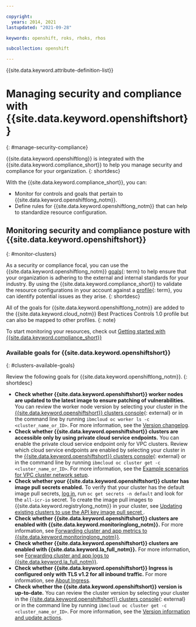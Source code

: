 ```yaml
---

copyright: 
  years: 2014, 2021
lastupdated: "2021-09-28"

keywords: openshift, roks, rhoks, rhos

subcollection: openshift

---
```





{{site.data.keyword.attribute-definition-list}}


# Managing security and compliance with {{site.data.keyword.openshiftshort}}
{: #manage-security-compliance}

{{site.data.keyword.openshiftlong}} is integrated with the {{site.data.keyword.compliance_short}} to help you manage security and compliance for your organization.
{: shortdesc}

With the {{site.data.keyword.compliance_short}}, you can:

* Monitor for controls and goals that pertain to {{site.data.keyword.openshiftlong_notm}}.
* Define rules for {{site.data.keyword.openshiftlong_notm}} that can help to standardize resource configuration.

## Monitoring security and compliance posture with {{site.data.keyword.openshiftshort}}
{: #monitor-clusters}

As a security or compliance focal, you can use the {{site.data.keyword.openshiftlong_notm}} [goals](#x2117978){: term} to help ensure that your organization is adhering to the external and internal standards for your industry. By using the {{site.data.keyword.compliance_short}} to validate the resource configurations in your account against a [profile](#x2034950){: term}, you can identify potential issues as they arise.
{: shortdesc}

All of the goals for {{site.data.keyword.openshiftlong_notm}} are added to the {{site.data.keyword.cloud_notm}} Best Practices Controls 1.0 profile but can also be mapped to other profiles.
{: note}

To start monitoring your resources, check out [Getting started with {{site.data.keyword.compliance_short}}](/docs/security-compliance?topic=security-compliance-getting-started)

### Available goals for {{site.data.keyword.openshiftshort}}
{: #clusters-available-goals}

Review the following goals for {{site.data.keyword.openshiftlong_notm}}.
{: shortdesc}


- **Check whether {{site.data.keyword.openshiftshort}} worker nodes are updated to the latest image to ensure patching of vulnerabilities.** You can review the worker node version by selecting your cluster in the [{{site.data.keyword.openshiftshort}} clusters console](https://cloud.ibm.com/kubernetes/clusters?platformType=openshift){: external} or in the command line by running `ibmcloud oc worker ls -c <cluster_name_or_ID>`. For more information, see the [Version changelog](/docs/openshift?topic=openshift-openshift_changelog).
- **Check whether {{site.data.keyword.openshiftshort}} clusters are accessible only by using private cloud service endpoints.** You can enable the private cloud service endpoint only for VPC clusters. Review which cloud service endpoints are enabled by selecting your cluster in the [{{site.data.keyword.openshiftshort}} clusters console](https://cloud.ibm.com/kubernetes/clusters?platformType=openshift){: external} or in the command line by running `ibmcloud oc cluster get -c <cluster_name_or_ID>`. For more information, see the [Example scenarios for VPC cluster network setup](/docs/openshift?topic=openshift-plan_clusters#vpc-workeruser-master).
- **Check whether your {{site.data.keyword.openshiftshort}} cluster has image pull secrets enabled.** To verify that your cluster has the default image pull secrets, [log in](/docs/openshift?topic=openshift-access_cluster), run `oc get secrets -n default` and look for the `all-icr-io` secret. To create the image pull images to {{site.data.keyword.registrylong_notm}} in your cluster, see [Updating existing clusters to use the API key image pull secret
](/docs/openshift?topic=openshift-registry#imagePullSecret_migrate_api_key).
- **Check whether {{site.data.keyword.openshiftshort}} clusters are enabled with {{site.data.keyword.monitoringlong_notm}}.** For more information, see [Forwarding cluster and app metrics to {{site.data.keyword.monitoringlong_notm}}](/docs/openshift?topic=openshift-health-monitor#openshift_monitoring).
- **Check whether {{site.data.keyword.openshiftshort}} clusters are enabled with {{site.data.keyword.la_full_notm}}.** For more information, see [Forwarding cluster and app logs to {{site.data.keyword.la_full_notm}}](/docs/openshift?topic=openshift-health#openshift_logging).
- **Check whether {{site.data.keyword.openshiftshort}} Ingress is configured only with TLS v1.2 for all inbound traffic.** For more information, see [About Ingress](/docs/openshift?topic=openshift-ingress-about-roks4).
- **Check whether the {{site.data.keyword.openshiftshort}} version is up-to-date.** You can review the cluster version by selecting your cluster in the [{{site.data.keyword.openshiftshort}} clusters console](https://cloud.ibm.com/kubernetes/clusters?platformType=openshift){: external} or in the command line by running `ibmcloud oc cluster get -c <cluster_name_or_ID>`. For more information, see the [Version information and update actions](/docs/openshift?topic=openshift-openshift_versions).






